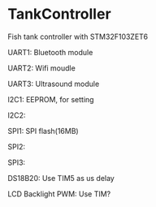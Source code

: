 # TankController
Fish tank controller with STM32F103ZET6

UART1:
Bluetooth module

UART2:
Wifi moudle

UART3:
Ultrasound module

I2C1:
EEPROM, for setting

I2C2:

SPI1:
SPI flash(16MB)

SPI2:

SPI3:

DS18B20:
Use TIM5 as us delay

LCD Backlight PWM:
Use TIM?